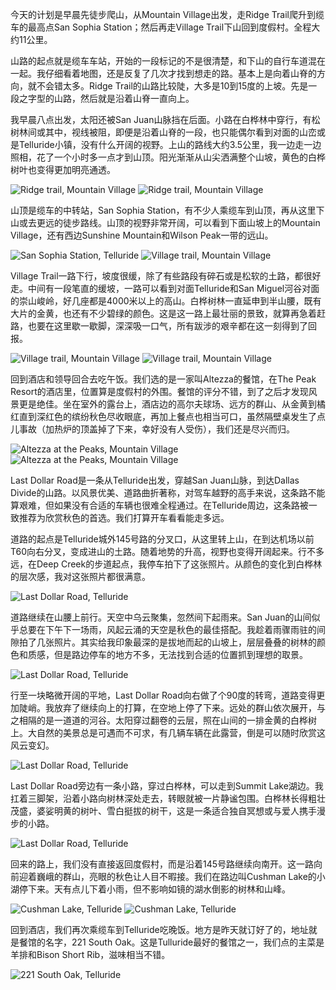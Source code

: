 今天的计划是早晨先徒步爬山，从Mountain Village出发，走Ridge Trail爬升到缆车的最高点San Sophia Station；然后再走Village Trail下山回到度假村。全程大约11公里。

山路的起点就是缆车车站，开始的一段标记的不是很清楚，和下山的自行车道混在一起。我仔细看着地图，还是反复了几次才找到想走的路。基本上是向着山脊的方向，就不会错太多。Ridge Trail的山路比较陡，大多是10到15度的上坡。先是一段之字型的山路，然后就是沿着山脊一直向上。

我早晨八点出发，太阳还被San Juan山脉挡在后面。小路在白桦林中穿行，有松树林间或其中，视线被阻，即便是沿着山脊的一段，也只能偶尔看到对面的山峦或是Telluride小镇，没有什么开阔的视野。上山的路线大约3.5公里，我一边走一边照相，花了一个小时多一点才到山顶。阳光渐渐从山尖洒满整个山坡，黄色的白桦树叶也变得更加明亮通透。

![Ridge trail, Mountain Village](https://ik.imagekit.io/wavelet/2021-Colorado/tr:n-blogs/PXL_20210927_141041668_nXNwj5vLw.jpg)
![Ridge trail, Mountain Village](https://ik.imagekit.io/wavelet/2021-Colorado/tr:n-blogs/PXL_20210927_145828884_17uqeg-NuxYW.jpg)

山顶是缆车的中转站，San Sophia Station，有不少人乘缆车到山顶，再从这里下山或去更远的徒步路线。山顶的视野非常开阔，可以看到下面山坡上的Mountain Village，还有西边Sunshine Mountain和Wilson Peak一带的远山。

![San Sophia Station, Telluride](https://ik.imagekit.io/wavelet/2021-Colorado/tr:n-blogs/PXL_20210927_153152547_xy2naJjZfd.jpg)
![Village trail, Mountain Village](https://ik.imagekit.io/wavelet/2021-Colorado/tr:n-blogs/PXL_20210927_162019809_8qHHaB0rV.jpg)

Village Trail一路下行，坡度很缓，除了有些路段有碎石或是松软的土路，都很好走。中间有一段笔直的缓坡，一路可以看到对面Telluride和San Miguel河谷对面的崇山峻岭，好几座都是4000米以上的高山。白桦树林一直延申到半山腰，既有大片的金黄，也还有不少碧绿的颜色。这是这一路上最壮丽的景致，就算再急着赶路，也要在这里歇一歇脚，深深吸一口气，所有跋涉的艰辛都在这一刻得到了回报。

![Village trail, Mountain Village](https://ik.imagekit.io/wavelet/2021-Colorado/tr:n-blogs/_90A4332-Edit_MDundAtYVt.jpg)
![Village trail, Mountain Village](https://ik.imagekit.io/wavelet/2021-Colorado/tr:n-blogs/_90A4356-Pano_SNHS_8_hUXTC.jpg)

回到酒店和领导回合去吃午饭。我们选的是一家叫Altezza的餐馆，在The Peak Resort的酒店里，位置算是度假村的外围。餐馆的评分不错，到了之后才发现风景更是绝佳。坐在室外的露台上，酒店边的高尔夫球场、远方的群山、从金黄到橘红直到深红色的缤纷秋色尽收眼底，再加上餐点也相当可口，虽然隔壁桌发生了点儿事故（加热炉的顶盖掉了下来，幸好没有人受伤），我们还是尽兴而归。

![Altezza at the Peaks, Mountain Village](https://ik.imagekit.io/wavelet/2021-Colorado/tr:n-blogs/PXL_20210927_185050652_rwFzYrLgC0Mq.jpg)
![Altezza at the Peaks, Mountain Village](https://ik.imagekit.io/wavelet/2021-Colorado/tr:n-blogs/PXL_20210927_191316218_0lTlqo2GV.jpg)

Last Dollar Road是一条从Telluride出发，穿越San Juan山脉，到达Dallas Divide的山路。以风景优美、道路曲折著称，对驾车越野的高手来说，这条路不能算艰难，但如果没有合适的车辆也很难全程通过。在Telluride周边，这条路被一致推荐为欣赏秋色的首选。我们打算开车看看能走多远。

道路的起点是Telluride城外145号路的分叉口，从这里转上山，在到达机场以前T60向右分叉，变成进山的土路。随着地势的升高，视野也变得开阔起来。行不多远，在Deep Creek的步道起点，我停车拍下了这张照片。从颜色的变化到白桦林的层次感，我对这张照片都很满意。

![Last Dollar Road, Telluride](https://ik.imagekit.io/wavelet/2021-Colorado/tr:n-blogs/_90A4385-HDR_pRcouaJqDc.jpg)

道路继续在山腰上前行。天空中乌云聚集，忽然间下起雨来。San Juan的山间似乎总要在下午下一场雨，风起云涌的天空是秋色的最佳搭配。我趁着雨骤雨驻的间隙拍了几张照片。其实给我印象最深的是拔地而起的山坡上，层层叠叠的树林的颜色和质感，但是路边停车的地方不多，无法找到合适的位置抓到理想的取景。

![Last Dollar Road, Telluride](https://ik.imagekit.io/wavelet/2021-Colorado/tr:n-blogs/_90A4394-HDR_uUoixUeCq.jpg)

行至一块略微开阔的平地，Last Dollar Road向右做了个90度的转弯，道路变得更加陡峭。我放弃了继续向上的打算，在空地上停了下来。远处的群山依次展开，与之相隔的是一道道的河谷。太阳穿过翻卷的云层，照在山间的一排金黄的白桦树上。大自然的美景总是可遇而不可求，有几辆车辆在此露营，倒是可以随时欣赏这风云变幻。

![Last Dollar Road, Telluride](https://ik.imagekit.io/wavelet/2021-Colorado/tr:n-blogs/_90A4409-HDR_MYXp7AoQuua4.jpg)

Last Dollar Road旁边有一条小路，穿过白桦林，可以走到Summit Lake湖边。我扛着三脚架，沿着小路向树林深处走去，转眼就被一片静谧包围。白桦林长得粗壮茂盛，婆娑明黄的树叶、雪白挺拔的树干，这是一条适合独自冥想或与爱人携手漫步的小路。

![Last Dollar Road, Telluride](https://ik.imagekit.io/wavelet/2021-Colorado/tr:n-blogs/_90A4421_y_CzhZzgCG.jpg)

回来的路上，我们没有直接返回度假村，而是沿着145号路继续向南开。这一路向前迎着巍峨的群山，亮眼的秋色让人目不暇接。我们在路边叫Cushman Lake的小湖停下来。天有点儿下着小雨，但不影响如镜的湖水倒影的树林和山峰。

![Cushman Lake, Telluride](https://ik.imagekit.io/wavelet/2021-Colorado/tr:n-blogs/_90A4464-Pano_8AvLyau9BWcN.jpg)
![Cushman Lake, Telluride](https://ik.imagekit.io/wavelet/2021-Colorado/tr:n-blogs/_90A4463_j-DVTpwPo.jpg)

回到酒店，我们再次乘缆车到Telluride吃晚饭。地方是昨天就订好了的，地址就是餐馆的名字，221 South Oak。这是Tulluride最好的餐馆之一，我们点的主菜是羊排和Bison Short Rib，滋味相当不错。

![221 South Oak, Telluride](https://ik.imagekit.io/wavelet/2021-Colorado/tr:n-blogs/221-South-Oak-ae2d67b48d7c_pIhm2120tLM-.jpg)
